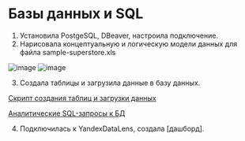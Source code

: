 # Базы данных и SQL

1. Установила PostgeSQL, DBeaver, настроила подключение. 
2. Нарисовала концептуальную и логическую модели данных для файла sample-superstore.xls


![image](https://github.com/user-attachments/assets/a9d6ff8d-7124-415e-9ccd-fe8ac86bdd88)
![image](https://github.com/user-attachments/assets/f7770bff-1d15-4c06-aafa-02d3bee63ec1)

3. Создала таблицы и загрузила данные в базу данных. 

[Скрипт создания таблиц и загрузки данных](https://github.com/AnastasiaKotelnikova/data-engineering/blob/714bd0b02d5a213354e83e93d2b2ff192fe8d1be/DE-101/Module2/dw_dim_model.sql)

[Аналитические SQL-запросы к БД](https://github.com/AnastasiaKotelnikova/data-engineering/blob/714bd0b02d5a213354e83e93d2b2ff192fe8d1be/DE-101/Module2/sql_%D0%B7%D0%B0%D0%BF%D1%80%D0%BE%D1%81%D1%8B.sql)

4. Подключилась к YandexDataLens, создала [дашборд].




